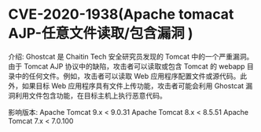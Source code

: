 # CVE-2020-1938(Apache tomacat AJP-任意文件读取/包含漏洞 )
介绍:
Ghostcat 是 Chaitin Tech 安全研究员发现的 Tomcat 中的一个严重漏洞。由于 Tomcat AJP 协议中的缺陷，攻击者可以读取或包含 Tomcat 的 webapp 目录中的任何文件。例如，攻击者可以读取 Web 应用程序配置文件或源代码。此外，如果目标 Web 应用程序具有文件上传功能，攻击者可能会利用 Ghostcat 漏洞利用文件包含功能，在目标主机上执行恶意代码。

影响版本:
Apache Tomcat 9.x < 9.0.31
Apache Tomcat 8.x < 8.5.51
Apache Tomcat 7.x < 7.0.100


